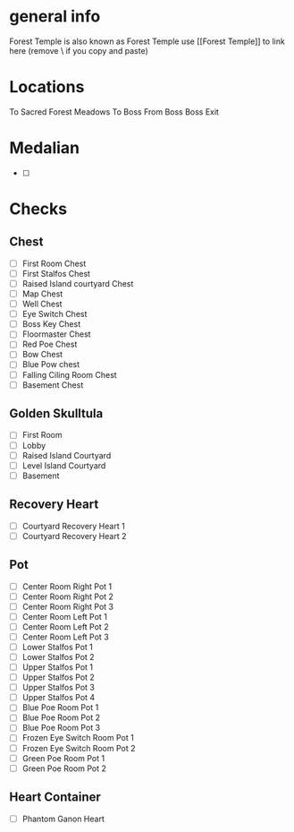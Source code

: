 # general info 
Forest Temple is also known as Forest Temple use \[\[Forest Temple]] to link here (remove \\ if you copy and paste)

# Locations
To Sacred Forest Meadows
To Boss
From Boss
Boss Exit
# Medalian
- [ ] 
# Checks
## Chest
- [ ] First Room Chest
- [ ] First Stalfos Chest
- [ ] Raised Island courtyard Chest
- [ ] Map Chest
- [ ] Well Chest
- [ ] Eye Switch Chest
- [ ] Boss Key Chest
- [ ] Floormaster Chest
- [ ] Red Poe Chest
- [ ] Bow Chest
- [ ] Blue Pow chest
- [ ] Falling Ciling Room Chest
- [ ] Basement Chest
## Golden Skulltula
- [ ] First Room
- [ ] Lobby
- [ ] Raised Island Courtyard
- [ ] Level Island Courtyard
- [ ] Basement
## Recovery Heart
- [ ] Courtyard Recovery Heart 1
- [ ] Courtyard Recovery Heart 2
## Pot
- [ ] Center Room Right Pot 1
- [ ] Center Room Right Pot 2
- [ ] Center Room Right Pot 3
- [ ] Center Room Left Pot 1
- [ ] Center Room Left Pot 2
- [ ] Center Room Left Pot 3
- [ ] Lower Stalfos Pot 1
- [ ] Lower Stalfos Pot 2
- [ ] Upper Stalfos Pot 1
- [ ] Upper Stalfos Pot 2
- [ ] Upper Stalfos Pot 3
- [ ] Upper Stalfos Pot 4
- [ ] Blue Poe Room Pot 1
- [ ] Blue Poe Room Pot 2
- [ ] Blue Poe Room Pot 3
- [ ] Frozen Eye Switch Room Pot 1
- [ ] Frozen Eye Switch Room Pot 2
- [ ] Green Poe Room Pot 1
- [ ] Green Poe Room Pot 2
## Heart Container
- [ ] Phantom Ganon Heart
